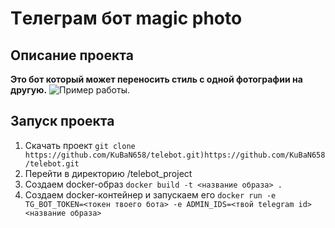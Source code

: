 # Tелеграм бот magic photo

## Описание проекта
**Это бот который может переносить стиль с одной фотографии на другую.**
![Пример работы.]([https://www.example.com/image.jpg](https://drive.google.com/open?id=13RB9aGRD8S3PkN08UW1bkPmxcCmZTFzh&usp=drive_fs))


## Запуск проекта
1. Скачать проект 
`git clone https://github.com/KuBaN658/telebot.git)https://github.com/KuBaN658/telebot.git`
2. Перейти в директорию /telebot_project
3. Создаем docker-образ
   `docker build -t <название образа> .`
4. Создаем docker-контейнер и запускаем его
  `docker run -e TG_BOT_TOKEN=<токен твоего бота> -e ADMIN_IDS=<твой telegram id> <название образа>`
